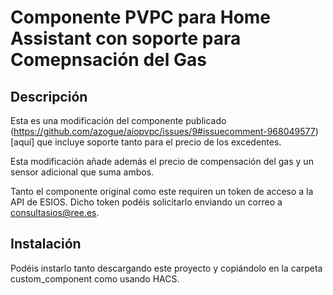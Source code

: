 
# Componente PVPC para Home Assistant con soporte para Comepnsación del Gas



## Descripción

Esta es una modificación del componente publicado (https://github.com/azogue/aiopvpc/issues/9#issuecomment-968049577)[aquí] que incluye soporte tanto para el precio de los excedentes.

Esta modificación añade además el precio de compensación del gas y un sensor adicional que suma ambos.

Tanto el componente original como este requiren un token de acceso a la API de ESIOS. Dicho token podéis solicitarlo enviando un correo a consultasios@ree.es.

## Instalación

Podéis instarlo tanto descargando este proyecto y copiándolo en la carpeta custom_component como usando HACS.